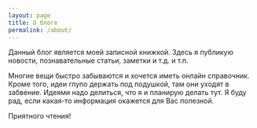 ```yaml
---
layout: page
title: О блоге
permalink: /about/
---
```


Данный блог является моей записной книжкой. Здесь я публикую новости, познавательные статьи, заметки и т.д. и т.п.

Многие вещи быстро забываются и хочется иметь онлайн справочник. Кроме того, идеи глупо держать под подушкой, там они уходят в забвение. Идеями надо делиться, что я и планирую делать тут.
Я буду рад, если какая-то информация окажется для Вас полезной.

 
Приятного чтения!
